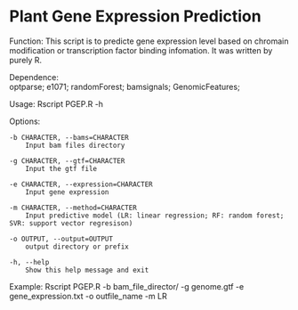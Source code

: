 # Plant Gene Expression Prediction


Function: This script is to predicte gene expression level based on chromain modification or transcription factor binding infomation. It was written by purely R.

Dependence: 	
		optparse;
		e1071;
		randomForest;
		bamsignals;
		GenomicFeatures;

Usage: Rscript PGEP.R -h

Options:

	-b CHARACTER, --bams=CHARACTER
		Input bam files directory

	-g CHARACTER, --gtf=CHARACTER
		Input the gtf file

	-e CHARACTER, --expression=CHARACTER
		Input gene expression

	-m CHARACTER, --method=CHARACTER
		Input predictive model (LR: linear regression; RF: random forest; SVR: support vector regresison)

	-o OUTPUT, --output=OUTPUT
		output directory or prefix

	-h, --help
		Show this help message and exit
		
Example:
	Rscript PGEP.R  -b bam_file_director/ -g genome.gtf -e gene_expression.txt -o outfile_name -m LR

